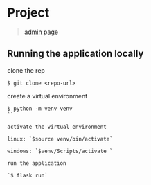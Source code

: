 
Project
==========

> [admin page](https://one-acre.herokuapp.com/admin/)


## Running the application locally

clone the rep
```
$ git clone <repo-url>
```

create a virtual environment
```
$ python -m venv venv
``

activate the virtual environment

linux: `$source venv/bin/activate`

windows: `$venv/Scripts/activate `

run the application

`$ flask run`
